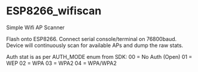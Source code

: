 # ESP8266_wifiscan
Simple Wifi AP Scanner

Flash onto ESP8266. Connect serial console/terminal on 76800baud. Device will continuously scan for available APs and dump the raw stats.

Auth stat is as per AUTH_MODE enum from SDK:
00 = No Auth (Open)
01 = WEP
02 = WPA
03 = WPA2
04 = WPA/WPA2

